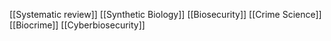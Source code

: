 [[Systematic review]]
[[Synthetic Biology]]
[[Biosecurity]]
[[Crime Science]]
[[Biocrime]]
[[Cyberbiosecurity]]
